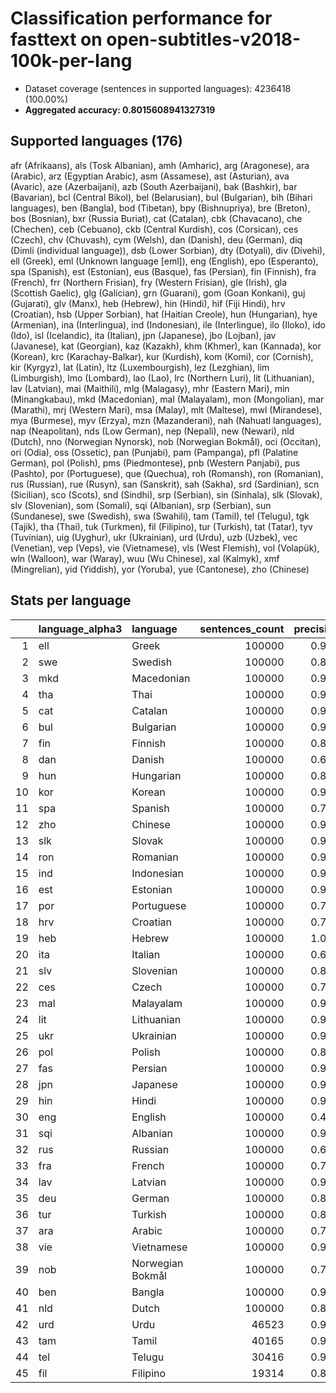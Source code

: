 # Classification performance for fasttext on open-subtitles-v2018-100k-per-lang

- Dataset coverage (sentences in supported languages): 4236418 (100.00%)
- **Aggregated accuracy: 0.8015608941327319**

<h2 id="supported-languages">Supported languages (176)</h2>

afr (Afrikaans), als (Tosk Albanian), amh (Amharic), arg (Aragonese), ara (Arabic), arz (Egyptian Arabic), asm (Assamese), ast (Asturian), ava (Avaric), aze (Azerbaijani), azb (South Azerbaijani), bak (Bashkir), bar (Bavarian), bcl (Central Bikol), bel (Belarusian), bul (Bulgarian), bih (Bihari languages), ben (Bangla), bod (Tibetan), bpy (Bishnupriya), bre (Breton), bos (Bosnian), bxr (Russia Buriat), cat (Catalan), cbk (Chavacano), che (Chechen), ceb (Cebuano), ckb (Central Kurdish), cos (Corsican), ces (Czech), chv (Chuvash), cym (Welsh), dan (Danish), deu (German), diq (Dimli (individual language)), dsb (Lower Sorbian), dty (Dotyali), div (Divehi), ell (Greek), eml (Unknown language [eml]), eng (English), epo (Esperanto), spa (Spanish), est (Estonian), eus (Basque), fas (Persian), fin (Finnish), fra (French), frr (Northern Frisian), fry (Western Frisian), gle (Irish), gla (Scottish Gaelic), glg (Galician), grn (Guarani), gom (Goan Konkani), guj (Gujarati), glv (Manx), heb (Hebrew), hin (Hindi), hif (Fiji Hindi), hrv (Croatian), hsb (Upper Sorbian), hat (Haitian Creole), hun (Hungarian), hye (Armenian), ina (Interlingua), ind (Indonesian), ile (Interlingue), ilo (Iloko), ido (Ido), isl (Icelandic), ita (Italian), jpn (Japanese), jbo (Lojban), jav (Javanese), kat (Georgian), kaz (Kazakh), khm (Khmer), kan (Kannada), kor (Korean), krc (Karachay-Balkar), kur (Kurdish), kom (Komi), cor (Cornish), kir (Kyrgyz), lat (Latin), ltz (Luxembourgish), lez (Lezghian), lim (Limburgish), lmo (Lombard), lao (Lao), lrc (Northern Luri), lit (Lithuanian), lav (Latvian), mai (Maithili), mlg (Malagasy), mhr (Eastern Mari), min (Minangkabau), mkd (Macedonian), mal (Malayalam), mon (Mongolian), mar (Marathi), mrj (Western Mari), msa (Malay), mlt (Maltese), mwl (Mirandese), mya (Burmese), myv (Erzya), mzn (Mazanderani), nah (Nahuatl languages), nap (Neapolitan), nds (Low German), nep (Nepali), new (Newari), nld (Dutch), nno (Norwegian Nynorsk), nob (Norwegian Bokmål), oci (Occitan), ori (Odia), oss (Ossetic), pan (Punjabi), pam (Pampanga), pfl (Palatine German), pol (Polish), pms (Piedmontese), pnb (Western Panjabi), pus (Pashto), por (Portuguese), que (Quechua), roh (Romansh), ron (Romanian), rus (Russian), rue (Rusyn), san (Sanskrit), sah (Sakha), srd (Sardinian), scn (Sicilian), sco (Scots), snd (Sindhi), srp (Serbian), sin (Sinhala), slk (Slovak), slv (Slovenian), som (Somali), sqi (Albanian), srp (Serbian), sun (Sundanese), swe (Swedish), swa (Swahili), tam (Tamil), tel (Telugu), tgk (Tajik), tha (Thai), tuk (Turkmen), fil (Filipino), tur (Turkish), tat (Tatar), tyv (Tuvinian), uig (Uyghur), ukr (Ukrainian), urd (Urdu), uzb (Uzbek), vec (Venetian), vep (Veps), vie (Vietnamese), vls (West Flemish), vol (Volapük), wln (Walloon), war (Waray), wuu (Wu Chinese), xal (Kalmyk), xmf (Mingrelian), yid (Yiddish), yor (Yoruba), yue (Cantonese), zho (Chinese)

<h2 id="metrics-per-language">Stats per language</h2>

|    | language_alpha3   | language         |   sentences_count |   precision |   recall |    f1 |    tp |     fp |      tn |    fn |
|---:|:------------------|:-----------------|------------------:|------------:|---------:|------:|------:|-------:|--------:|------:|
|  1 | ell               | Greek            |            100000 |       0.993 |    0.993 | 0.990 | 99294 |    693 | 4135725 |   706 |
|  2 | swe               | Swedish          |            100000 |       0.861 |    0.820 | 0.787 | 81969 |  13210 | 4123208 | 18031 |
|  3 | mkd               | Macedonian       |            100000 |       0.910 |    0.848 | 0.841 | 84828 |   8412 | 4128006 | 15172 |
|  4 | tha               | Thai             |            100000 |       0.998 |    0.958 | 0.977 | 95843 |    150 | 4136268 |  4157 |
|  5 | cat               | Catalan          |            100000 |       0.950 |    0.598 | 0.720 | 59808 |   3148 | 4133270 | 40192 |
|  6 | bul               | Bulgarian        |            100000 |       0.947 |    0.787 | 0.839 | 78701 |   4413 | 4132005 | 21299 |
|  7 | fin               | Finnish          |            100000 |       0.865 |    0.895 | 0.824 | 89517 |  13918 | 4122500 | 10483 |
|  8 | dan               | Danish           |            100000 |       0.619 |    0.747 | 0.560 | 74699 |  45945 | 4090473 | 25301 |
|  9 | hun               | Hungarian        |            100000 |       0.844 |    0.932 | 0.818 | 93172 |  17283 | 4119135 |  6828 |
| 10 | kor               | Korean           |            100000 |       0.987 |    0.930 | 0.952 | 92967 |   1182 | 4135236 |  7033 |
| 11 | spa               | Spanish          |            100000 |       0.706 |    0.936 | 0.689 | 93648 |  39086 | 4097332 |  6352 |
| 12 | zho               | Chinese          |            100000 |       0.928 |    0.850 | 0.858 | 85002 |   6573 | 4129845 | 14998 |
| 13 | slk               | Slovak           |            100000 |       0.918 |    0.512 | 0.639 | 51250 |   4573 | 4131845 | 48750 |
| 14 | ron               | Romanian         |            100000 |       0.961 |    0.723 | 0.812 | 72276 |   2908 | 4133510 | 27724 |
| 15 | ind               | Indonesian       |            100000 |       0.920 |    0.725 | 0.783 | 72503 |   6296 | 4130122 | 27497 |
| 16 | est               | Estonian         |            100000 |       0.941 |    0.678 | 0.769 | 67801 |   4256 | 4132162 | 32199 |
| 17 | por               | Portuguese       |            100000 |       0.735 |    0.883 | 0.701 | 88308 |  31776 | 4104642 | 11692 |
| 18 | hrv               | Croatian         |            100000 |       0.732 |    0.305 | 0.399 | 30462 |  11167 | 4125251 | 69538 |
| 19 | heb               | Hebrew           |            100000 |       1.000 |    0.980 | 0.990 | 98046 |     41 | 4136377 |  1954 |
| 20 | ita               | Italian          |            100000 |       0.639 |    0.925 | 0.622 | 92461 |  52332 | 4084086 |  7539 |
| 21 | slv               | Slovenian        |            100000 |       0.858 |    0.386 | 0.510 | 38621 |   6372 | 4130046 | 61379 |
| 22 | ces               | Czech            |            100000 |       0.781 |    0.793 | 0.709 | 79295 |  22186 | 4114232 | 20705 |
| 23 | mal               | Malayalam        |            100000 |       0.999 |    0.967 | 0.982 | 96741 |     99 | 4136319 |  3259 |
| 24 | lit               | Lithuanian       |            100000 |       0.909 |    0.765 | 0.797 | 76457 |   7678 | 4128740 | 23543 |
| 25 | ukr               | Ukrainian        |            100000 |       0.932 |    0.676 | 0.762 | 67632 |   4955 | 4131463 | 32368 |
| 26 | pol               | Polish           |            100000 |       0.837 |    0.894 | 0.798 | 89392 |  17360 | 4119058 | 10608 |
| 27 | fas               | Persian          |            100000 |       0.948 |    0.577 | 0.703 | 57657 |   3136 | 4133282 | 42343 |
| 28 | jpn               | Japanese         |            100000 |       0.942 |    0.934 | 0.912 | 93404 |   5734 | 4130684 |  6596 |
| 29 | hin               | Hindi            |            100000 |       0.998 |    0.850 | 0.917 | 84951 |    138 | 4136280 | 15049 |
| 30 | eng               | English          |            100000 |       0.433 |    0.939 | 0.427 | 93908 | 123135 | 4013283 |  6092 |
| 31 | sqi               | Albanian         |            100000 |       0.987 |    0.700 | 0.814 | 69957 |    933 | 4135485 | 30043 |
| 32 | rus               | Russian          |            100000 |       0.679 |    0.962 | 0.670 | 96174 |  45549 | 4090869 |  3826 |
| 33 | fra               | French           |            100000 |       0.709 |    0.919 | 0.687 | 91892 |  37802 | 4098616 |  8108 |
| 34 | lav               | Latvian          |            100000 |       0.989 |    0.668 | 0.794 | 66756 |    724 | 4135694 | 33244 |
| 35 | deu               | German           |            100000 |       0.813 |    0.891 | 0.775 | 89068 |  20443 | 4115975 | 10932 |
| 36 | tur               | Turkish          |            100000 |       0.881 |    0.933 | 0.854 | 93281 |  12574 | 4123844 |  6719 |
| 37 | ara               | Arabic           |            100000 |       0.783 |    0.924 | 0.759 | 92437 |  25579 | 4110839 |  7563 |
| 38 | vie               | Vietnamese       |            100000 |       0.991 |    0.870 | 0.922 | 86978 |    798 | 4135620 | 13022 |
| 39 | nob               | Norwegian Bokmål |            100000 |       0.770 |    0.342 | 0.443 | 34206 |  10192 | 4126226 | 65794 |
| 40 | ben               | Bangla           |            100000 |       0.999 |    0.947 | 0.971 | 94676 |    141 | 4136277 |  5324 |
| 41 | nld               | Dutch            |            100000 |       0.877 |    0.855 | 0.816 | 85450 |  12031 | 4124387 | 14550 |
| 42 | urd               | Urdu             |             46523 |       0.970 |    0.761 | 0.842 | 35426 |   1100 | 4188795 | 11097 |
| 43 | tam               | Tamil            |             40165 |       0.995 |    0.944 | 0.967 | 37924 |    177 | 4196076 |  2241 |
| 44 | tel               | Telugu           |             30416 |       0.994 |    0.931 | 0.959 | 28330 |    167 | 4205835 |  2086 |
| 45 | fil               | Filipino         |             19314 |       0.838 |    0.651 | 0.684 | 12579 |   2435 | 4214669 |  6735 |